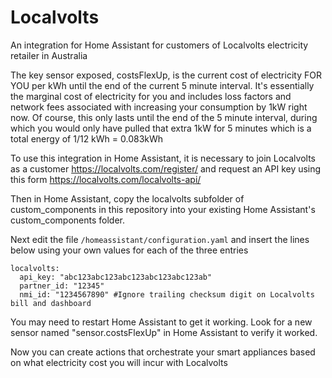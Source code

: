 # Localvolts
An integration for Home Assistant for customers of Localvolts electricity retailer in Australia

The key sensor exposed, costsFlexUp, is the current cost of electricity FOR YOU per kWh until the end of the current 5 minute interval.
It's essentially the marginal cost of electricity for you and includes loss factors and network fees associated with increasing your consumption by 1kW right now.
Of course, this only lasts until the end of the 5 minute interval, during which you would only have pulled that extra 1kW for 5 minutes which is a total energy of 1/12 kWh = 0.083kWh

To use this integration in Home Assistant, it is necessary to join Localvolts as a customer https://localvolts.com/register/
and request an API key using this form https://localvolts.com/localvolts-api/

Then in Home Assistant, copy the localvolts subfolder of custom_components in this repository into your existing Home Assistant's custom_components folder.

Next edit the file `/homeassistant/configuration.yaml` and insert the lines below using your own values for each of the three entries
```
localvolts:
  api_key: "abc123abc123abc123abc123abc123ab"
  partner_id: "12345"
  nmi_id: "1234567890" #Ignore trailing checksum digit on Localvolts bill and dashboard
```

You may need to restart Home Assistant to get it working.
Look for a new sensor named "sensor.costsFlexUp" in Home Assistant to verify it worked.

Now you can create actions that orchestrate your smart appliances based on what electricity cost you will incur with Localvolts
